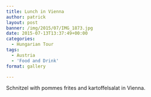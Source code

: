 ```yaml
---
title: Lunch in Vienna
author: patrick
layout: post
banner: /img/2015/07/IMG_1873.jpg
date: 2015-07-13T13:37:49+00:00
categories:
  - Hungarian Tour
tags:
  - Austria
  - 'Food and Drink'
format: gallery

---
```

Schnitzel with pommes frites and kartoffelsalat in Vienna.